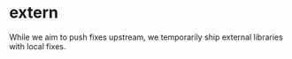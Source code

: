 # extern

While we aim to push fixes upstream, we temporarily ship external libraries with local fixes.